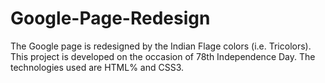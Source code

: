 # Google-Page-Redesign
The Google page is redesigned by the Indian Flage colors (i.e. Tricolors).
This project is developed on the occasion of 78th Independence Day.
The technologies used are HTML% and CSS3.

